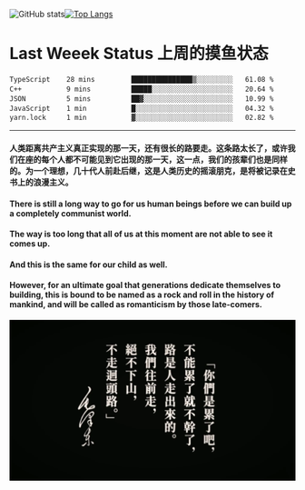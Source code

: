 ![GitHub stats](https://github-readme-stats.vercel.app/api?username=Mundanity-fc&hide=stars&count_private=true&show_icons=true&theme=prussian)[![Top Langs](https://github-readme-stats.vercel.app/api/top-langs/?username=Mundanity-fc&hide=javascript,html,css,blade&layout=compact&theme=prussian)](https://github.com/anuraghazra/github-readme-stats)

# Last Weeek Status 上周的摸鱼状态
<!--START_SECTION:waka-->

```txt
TypeScript    28 mins         ███████████████▒░░░░░░░░░   61.08 %
C++           9 mins          █████░░░░░░░░░░░░░░░░░░░░   20.64 %
JSON          5 mins          ██▓░░░░░░░░░░░░░░░░░░░░░░   10.99 %
JavaScript    1 min           █░░░░░░░░░░░░░░░░░░░░░░░░   04.32 %
yarn.lock     1 min           ▓░░░░░░░░░░░░░░░░░░░░░░░░   02.82 %
```

<!--END_SECTION:waka-->

---

#### 人类距离共产主义真正实现的那一天，还有很长的路要走。这条路太长了，或许我们在座的每个人都不可能见到它出现的那一天，这一点，我们的孩辈们也是同样的。为一个理想，几十代人前赴后继，这是人类历史的摇滚朋克，是将被记录在史书上的浪漫主义。

#### There is still a long way to go for us human beings before we can build up a completely communist world.
#### The way is too long that all of us at this moment are not able to see it comes up.
#### And this is the same for our child as well.
#### However, for an ultimate goal that generations dedicate themselves to building, this is bound to be named as a rock and roll in the history of mankind, and will be called as romanticism by those late-comers.

![HeSays](./HeSays.webp)
